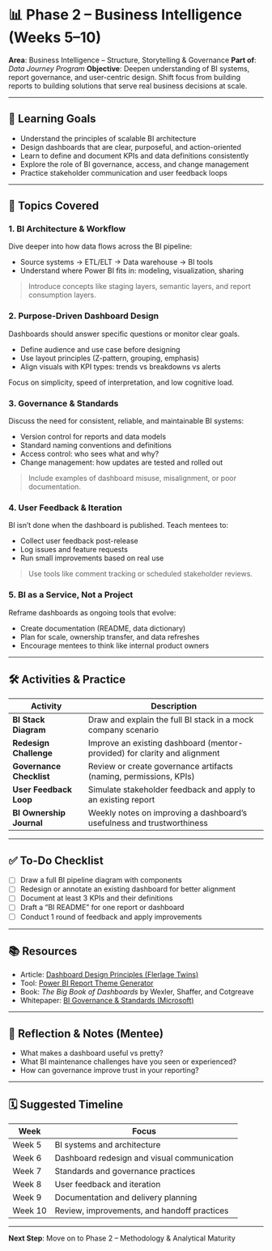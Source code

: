 # 📊 Phase 2 – Business Intelligence (Weeks 5–10)

**Area**: Business Intelligence – Structure, Storytelling & Governance
**Part of**: _Data Journey Program_
**Objective**: Deepen understanding of BI systems, report governance, and user-centric design. Shift focus from building reports to building solutions that serve real business decisions at scale.

---

## 🌟 Learning Goals

- Understand the principles of scalable BI architecture
- Design dashboards that are clear, purposeful, and action-oriented
- Learn to define and document KPIs and data definitions consistently
- Explore the role of BI governance, access, and change management
- Practice stakeholder communication and user feedback loops

---

## 🧩 Topics Covered

### 1. **BI Architecture & Workflow**

Dive deeper into how data flows across the BI pipeline:

- Source systems → ETL/ELT → Data warehouse → BI tools
- Understand where Power BI fits in: modeling, visualization, sharing

> Introduce concepts like staging layers, semantic layers, and report consumption layers.

### 2. **Purpose-Driven Dashboard Design**

Dashboards should answer specific questions or monitor clear goals.

- Define audience and use case before designing
- Use layout principles (Z-pattern, grouping, emphasis)
- Align visuals with KPI types: trends vs breakdowns vs alerts

Focus on simplicity, speed of interpretation, and low cognitive load.

### 3. **Governance & Standards**

Discuss the need for consistent, reliable, and maintainable BI systems:

- Version control for reports and data models
- Standard naming conventions and definitions
- Access control: who sees what and why?
- Change management: how updates are tested and rolled out

> Include examples of dashboard misuse, misalignment, or poor documentation.

### 4. **User Feedback & Iteration**

BI isn’t done when the dashboard is published. Teach mentees to:

- Collect user feedback post-release
- Log issues and feature requests
- Run small improvements based on real use

> Use tools like comment tracking or scheduled stakeholder reviews.

### 5. **BI as a Service, Not a Project**

Reframe dashboards as ongoing tools that evolve:

- Create documentation (README, data dictionary)
- Plan for scale, ownership transfer, and data refreshes
- Encourage mentees to think like internal product owners

---

## 🛠️ Activities & Practice

| Activity                 | Description                                                               |
| ------------------------ | ------------------------------------------------------------------------- |
| **BI Stack Diagram**     | Draw and explain the full BI stack in a mock company scenario             |
| **Redesign Challenge**   | Improve an existing dashboard (mentor-provided) for clarity and alignment |
| **Governance Checklist** | Review or create governance artifacts (naming, permissions, KPIs)         |
| **User Feedback Loop**   | Simulate stakeholder feedback and apply to an existing report             |
| **BI Ownership Journal** | Weekly notes on improving a dashboard’s usefulness and trustworthiness    |

---

## ✅ To-Do Checklist

- [ ] Draw a full BI pipeline diagram with components
- [ ] Redesign or annotate an existing dashboard for better alignment
- [ ] Document at least 3 KPIs and their definitions
- [ ] Draft a “BI README” for one report or dashboard
- [ ] Conduct 1 round of feedback and apply improvements

---

## 📚 Resources

- Article: [Dashboard Design Principles (Flerlage Twins)](https://flerlagetwins.com)
- Tool: [Power BI Report Theme Generator](https://themes.powerbi.tips/)
- Book: _The Big Book of Dashboards_ by Wexler, Shaffer, and Cotgreave
- Whitepaper: [BI Governance & Standards (Microsoft)](https://docs.microsoft.com/en-us/power-bi/guidance/)

---

## 📝 Reflection & Notes (Mentee)

- What makes a dashboard useful vs pretty?
- What BI maintenance challenges have you seen or experienced?
- How can governance improve trust in your reporting?

---

## 🗓️ Suggested Timeline

| Week    | Focus                                       |
| ------- | ------------------------------------------- |
| Week 5  | BI systems and architecture                 |
| Week 6  | Dashboard redesign and visual communication |
| Week 7  | Standards and governance practices          |
| Week 8  | User feedback and iteration                 |
| Week 9  | Documentation and delivery planning         |
| Week 10 | Review, improvements, and handoff practices |

---

**Next Step**: Move on to Phase 2 – Methodology & Analytical Maturity
